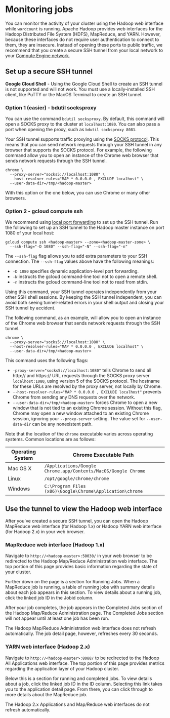 # Monitoring jobs

You can monitor the activity of your cluster using the Hadoop web interface while `wordcount` is running. Apache Hadoop provides web interfaces for the Hadoop Distributed File System (HDFS), MapReduce, and YARN. However, because these interfaces do not require user authentication to connect to them, they are insecure. Instead of opening these ports to public traffic, we recommend that you create a secure SSH tunnel from your local network to your [Compute Engine network](https://cloud.google.com/compute/docs/networking).

## Set up a secure SSH tunnel

**Google Cloud Shell** - Using the Google Cloud Shell to create an SSH tunnel is not supported and will not work. You must use a locally-installed SSH client, like PuTTY or the MacOS Terminal to create an SSH tunnel.

### Option 1 (easier) - bdutil socksproxy
You can use the command `bdutil socksproxy`. By default, this command will open a SOCKS proxy to the cluster at `localhost:1080`. You can also pass a port when opening the proxy, such as `bdutil socksproxy 8081`.

Your SSH tunnel supports traffic proxying using the [SOCKS protocol](http://en.wikipedia.org/wiki/SOCKS). This means that you can send network requests through your SSH tunnel in any browser that supports the SOCKS protocol. For example, the following command allow you to open an instance of the Chrome web browser that sends network requests through the SSH tunnel.

    chrome \
      --proxy-server="socks5://localhost:1080" \
      --host-resolver-rules="MAP * 0.0.0.0 , EXCLUDE localhost" \
      --user-data-dir=/tmp/<hadoop-master>

With this option or the one below, you can use Chrome or many other browsers.

### Option 2 - gcloud compute ssh

We recommend using [local port forwarding](https://www.wikipedia.org/wiki/Port_forwarding#Local_port_forwarding) to set up the SSH tunnel. Run the following to set up an SSH tunnel to the Hadoop master instance on port 1080 of your local host:

    gcloud compute ssh <hadoop-master> --zone=<hadoop-master-zone> \
      --ssh-flag="-D 1080" --ssh-flag="-N" --ssh-flag="-n"

The `--ssh-flag` flag allows you to add extra parameters to your SSH connection. The `--ssh-flag` values above have the following meanings:

* `-D 1080` specifies dynamic application-level port forwarding.
* `-N` instructs the gcloud command-line tool not to open a remote shell.
* `-n` instructs the gcloud command-line tool not to read from stdin.

Using this command, your SSH tunnel operates independently from your other SSH shell sessions. By keeping the SSH tunnel independent, you can avoid both seeing tunnel-related errors in your shell output and closing your SSH tunnel by accident.

The following command, as an example, will allow you to open an instance of the Chrome web browser that sends network requests through the SSH tunnel.

    chrome \
      --proxy-server="socks5://localhost:1080" \
      --host-resolver-rules="MAP * 0.0.0.0 , EXCLUDE localhost" \
      --user-data-dir=/tmp/<hadoop-master>

This command uses the following flags:

* `-proxy-server="socks5://localhost:1080"` tells Chrome to send all http:// and https:// URL requests through the SOCKS proxy server `localhost:1080`, using version 5 of the SOCKS protocol. The hostname for these URLs are resolved by the proxy server, not locally by Chrome.
* `--host-resolver-rules="MAP * 0.0.0.0 , EXCLUDE localhost"` prevents Chrome from sending any DNS requests over the network.
* `--user-data-dir=/tmp/<hadoop-master>` forces Chrome to open a new window that is not tied to an existing Chrome session. Without this flag, Chrome may open a new window attached to an existing Chrome session, ignoring your `--proxy-server` setting. The value set for `--user-data-dir` can be any nonexistent path.

Note that the location of the `chrome` executable varies across operating systems. Common locations are as follows:

| Operating System | Chrome Executable Path |
| --- | --- |
| Mac OS X |	`/Applications/Google Chrome.app/Contents/MacOS/Google Chrome` |
| Linux	| `/opt/google/chrome/chrome` |
| Windows	| `C:\Program Files (x86)\Google\Chrome\Application\chrome` |

## Use the tunnel to view the Hadoop web interface

After you've created a secure SSH tunnel, you can open the Hadoop MapReduce web interface (for Hadoop 1.x) or Hadoop YARN web interface (for Hadoop 2.x) in your web browser.

### MapReduce web interface (Hadoop 1.x)

Navigate to `http://<hadoop-master>:50030/` in your web browser to be redirected to the Hadoop Map/Reduce Administration web interface. The top portion of this page provides basic information regarding the state of your cluster.

Further down on the page is a section for Running Jobs. When a MapReduce job is running, a table of running jobs with summary details about each job appears in this section. To view details about a running job, click the linked job ID in the Jobid column.

After your job completes, the job appears in the Completed Jobs section of the Hadoop Map/Reduce Administration page. The Completed Jobs section will not appear until at least one job has been run.

The Hadoop Map/Reduce Administration web interface does not refresh automatically. The job detail page, however, refreshes every 30 seconds.

### YARN web interface (Hadoop 2.x)

Navigate to `http://<hadoop-master>:8088/` to be redirected to the Hadoop All Applications web interface. The top portion of this page provides metrics regarding the application layer of your Hadoop cluster.

Below this is a section for running and completed jobs. To view details about a job, click the linked job ID in the ID column. Selecting this link takes you to the application detail page. From there, you can click through to more details about the MapReduce job.

The Hadoop 2.x Applications and Map/Reduce web interfaces do not refresh automatically.
